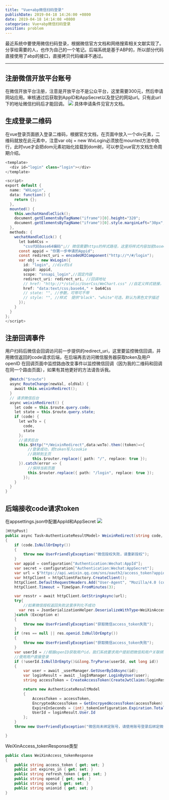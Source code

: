 ```yaml
---
title: "Vue+abp微信扫码登录"
publishDate: 2019-04-18 14:26:00 +0800
date: 2019-04-18 14:14:08 +0800
categories: Vue+abp微信扫码登录
position: problem
---
```


最近系统中要使用微信扫码登录，根据微信官方文档和网络搜索相关文献实现了。分享给需要的人，也作为自己的一个笔记。后端系统是基于ABP的，所以部分代码直接使用了abp的接口，直接拷贝代码编译不通过。

---

<div id="toc"></div>

## 注册微信开放平台账号

在微信开放平台注册，注意是开放平台不是公众平台，这里需要300元，然后申请网站应用。审核通过后获取到AppID和AppSecret以及登记的网站url。只有此url下的地址微信扫码后才能回调。
![](https://img2018.cnblogs.com/blog/208398/201904/208398-20190418091056624-1770243448.png)
具体申请条件见官方文档。

## 生成登录二维码

在vue登录页面嵌入登录二维码，根据官方文档，在页面中放入一个div元素，二维码就放在此元素中，注意var obj = new WxLogin必须放在mounted方法中执行，此时vue才会把dom元素初始化挂载到dom树，可以参见vue官方文档生命周期介绍。

```c#
<template>
  <div id="login" class="login"></div>
</template>

<script>
export default {
  name: "WXLogin",
  data: function() {
    return {};
  },
  mounted() {
    this.wechatHandleClick();
    document.getElementsByTagName("iframe")[0].height="320";
    document.getElementsByTagName("iframe")[0].style.marginLeft="30px";
  },
  methods: {
    wechatHandleClick() {
      let ba64Css =
        "css代码base64编码";// 微信需要https的样式路径，这里将样式内容加密base64，可以避免使用https，如果你的网站是https的可以直接使用安官方文档使用css文件路径
      const appid = "你第一步申请的Appid";
      const redirect_uri = encodeURIComponent("http://*/#/login");
      var obj = new WxLogin({
        id: "login", //div的id
        appid: appid,
        scope: "snsapi_login",//固定内容
        redirect_uri: redirect_uri, //回调地址
        // href: "http://*/static/UserCss/WeChart.css" //自定义样式链接，第三方可根据实际需求覆盖默认样式。        
        href: "data:text/css;base64," + ba64Css
        // state: "", //参数，可带可不带
        // style: "", //样式  提供"black"、"white"可选，默认为黑色文字描述
      });
    }
  }
};
</script>
```

## 注册回调事件

用户扫码后微信会回调访问前一步提供的redirect_uri，这里要监控微信回调，并用微信返回的code请求后端，在后端再去访问微信服务器获取token及用户openID
在回调页面中监控路由改变事件以监控微信回调（因为我的二维码和回调在同一个路由页面），如果有其他更好的方法请告诉我。

```c#
  @Watch("$route")
  async RouteChange(newVal, oldVal) {
    await this.weixinRedirect();
  }
  // 请求微信后台
  async weixinRedirect() {
    let code = this.$route.query.code;
    let state = this.$route.query.state;
    if (code) {
      let wxTo = {
        code,
        state
      };
      //请求后台
      this.$http("*/WeixinRedirect",data:wxTo).then((token)=>{
          //登录成功，把token写入cookie
          //跳转到主页
            this.$router.replace({ path: "/", replace: true });
      }).catch(error => {
          //保持当前页面
          this.$router.replace({ path: "/login", replace: true });
        });
    }
  }
}
```

## 后端接收code请求token

在appsettings.json中配置AppId和AppSecret
![](https://img2018.cnblogs.com/blog/208398/201904/208398-20190418091042515-621883812.png)

```c#
[HttpPost]
public async Task<AuthenticateResultModel> WeixinRedirect(string code, string state)
{
    if (code.IsNullOrEmpty())
    {
        throw new UserFriendlyException("微信授权失败，请重新授权");
    }
    var appid = configuration["Authentication:Wechat:AppId"];
    var secret = configuration["Authentication:Wechat:AppSecret"];
    var url = $"https://api.weixin.qq.com/sns/oauth2/access_token?appid={appid}&secret={secret}&code={code}&grant_type=authorization_code";
    var httpClient = httpClientFactory.CreateClient();
    httpClient.DefaultRequestHeaders.Add("User-Agent", "Mozilla/4.0 (compatible; MSIE 6.0; Windows NT 5.1)");
    httpClient.Timeout = TimeSpan.FromMinutes(3);

    var resstr = await httpClient.GetStringAsync(url);
    try{
        //如果微信授权返回失败这里序列化不成功
      var res = JsonSerializationHelper.DeserializeWithType<WeiXinAccess_tokenResponse>(resstr);
    }catch (Exception e)
    {
        throw new UserFriendlyException("获取微信access_token失败");
    }
    if (res == null || res.openid.IsNullOrEmpty())
    {
        throw new UserFriendlyException("获取微信access_token失败");
    }
    var userId = //根据openID获取用户id，我们系统要求用户提前把微信和用户关联绑定，所以这里可以根据微信用户的openID获取到户农户id;
    //使用用户直接登录
    if (!userId.IsNullOrEmpty()&&long.TryParse(userId, out long id))
    {
        var user = await _userManager.GetUserByIdAsync(id);
        var loginResult = await _logInManager.LoginByUser(user);
        string accessToken = CreateAccessToken(CreateJwtClaims(loginResult.Identity));

        return new AuthenticateResultModel
        {
            AccessToken = accessToken,
            EncryptedAccessToken = GetEncrpyedAccessToken(accessToken),
            ExpireInSeconds = (int)_tokenConfiguration.Expiration.TotalSeconds,
            UserId = loginResult.User.Id
        };
    }
    throw new UserFriendlyException("微信尚未绑定账号，请使用账号登录后绑定微信。");

}
```

WeiXinAccess_tokenResponse类型

```c#
public class WeiXinAccess_tokenResponse
{
    public string access_token { get; set; }
    public int expires_in { get; set; }
    public string refresh_token { get; set; }
    public string openid { get; set; }
    public string scope { get; set; }
    public string unionid { get; set; }
}
```
